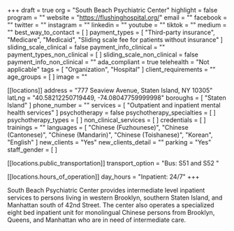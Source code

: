 +++
draft = true
org = "South Beach Psychiatric Center"
highlight = false
program = ""
website = "https://flushinghospital.org/"
email = ""
facebook = ""
twitter = ""
instagram = ""
linkedin = ""
youtube = ""
tiktok = ""
medium = ""
best_way_to_contact = [ ]
payment_types = [
  "Third-party insurance",
  "Medicare",
  "Medicaid",
  "Sliding scale fee for patients without insurance"
]
sliding_scale_clinical = false
payment_info_clinical = ""
payment_types_non_clinical = [ ]
sliding_scale_non_clinical = false
payment_info_non_clinical = ""
ada_compliant = true
telehealth = "Not applicable"
tags = [ "Organization", "Hospital" ]
client_requirements = ""
age_groups = [ ]
image = ""

[[locations]]
address = "777 Seaview Avenue, Staten Island, NY 10305"
latLng = "40.58212250719449, -74.08047759999998"
boroughs = [ "Staten Island" ]
phone_number = ""
services = [ "Outpatient and inpatient mental health services" ]
psychotherapy = false
psychotherapy_specialties = [ ]
psychotherapy_types = [ ]
non_clinical_services = [ ]
credentials = [ ]
trainings = ""
languages = [
  "Chinese (Fuzhounese)",
  "Chinese (Cantonese)",
  "Chinese (Mandarin)",
  "Chinese (Toishanese)",
  "Korean",
  "English"
]
new_clients = "Yes"
new_clients_detail = ""
parking = "Yes"
staff_gender = [ ]

  [[locations.public_transportation]]
  transport_option = "Bus: S51 and S52 "

  [[locations.hours_of_operation]]
  day_hours = "Inpatient: 24/7"
+++

South Beach Psychiatric Center provides intermediate level inpatient services to persons living in western Brooklyn, southern Staten Island, and Manhattan south of 42nd Street. The center also operates a specialized eight bed inpatient unit for monolingual Chinese persons from Brooklyn, Queens, and Manhattan who are in need of intermediate care.
